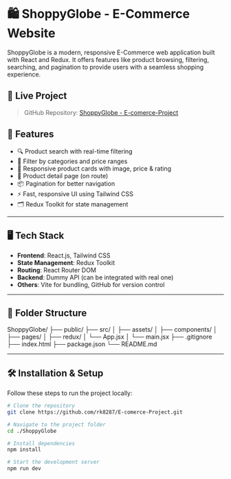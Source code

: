 # 🛍️ ShoppyGlobe - E-Commerce Website

ShoppyGlobe is a modern, responsive E-Commerce web application built with React and Redux. It offers features like product browsing, filtering, searching, and pagination to provide users with a seamless shopping experience.

## 🔗 Live Project

> GitHub Repository: [ShoppyGlobe - E-comerce-Project](https://github.com/rk8287/E-comerce-Project)

## 🚀 Features

- 🔍 Product search with real-time filtering
- 🎯 Filter by categories and price ranges
- 🛒 Responsive product cards with image, price & rating
- 📄 Product detail page (on route)
- 📦 Pagination for better navigation
- ⚡ Fast, responsive UI using Tailwind CSS
- 🗂️ Redux Toolkit for state management

---

## 🖥️ Tech Stack

- **Frontend**: React.js, Tailwind CSS
- **State Management**: Redux Toolkit
- **Routing**: React Router DOM
- **Backend**: Dummy API (can be integrated with real one)
- **Others**: Vite for bundling, GitHub for version control

---

## 📁 Folder Structure

ShoppyGlobe/
├── public/
├── src/
│ ├── assets/
│ ├── components/
│ ├── pages/
│ ├── redux/
│ └── App.jsx
│ └── main.jsx
├── .gitignore
├── index.html
├── package.json
└── README.md


---

## 🛠️ Installation & Setup

Follow these steps to run the project locally:

```bash
# Clone the repository
git clone https://github.com/rk8287/E-comerce-Project.git

# Navigate to the project folder
cd ./ShoppyGlobe

# Install dependencies
npm install

# Start the development server
npm run dev
